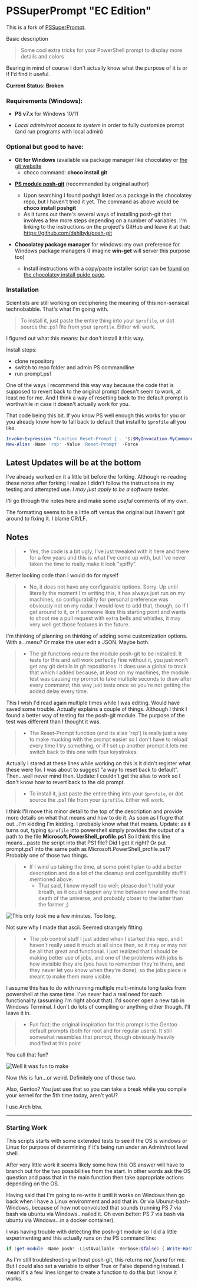 # PSSuperPrompt "EC Edition"

This is a fork of [PSSuperPrompt](https://github.com/poshcodebear/PSSuperPrompt).

Basic description
>Some cool extra tricks for your PowerShell prompt to display more details and colors

Bearing in mind of course I don't actually know what the purpose of it is or if I'd find it useful. 

**Current Status: Broken**

### Requirements (Windows):

- **PS v7.x** for Windows 10/11

- *Local admin/root access to system* in order to fully customize prompt (and run programs with local admin)

### Optional but good to have:
* **Git for Windows** (available via package manager like chocolatey or [the git website](https://gitforwindows.org/)
  - choco command: 
  **choco install git**


- **[PS module posh-git](https://dahlbyk.github.io/posh-git/)** (recommended by original author)

  - Upon searching I found poshgit listed as a package in the chocolatey repo, but I haven't tried it yet. The command as above would be
  **choco install poshgit**
  - As it turns out there's several ways of installing posh-git that involves a few more steps depending on a number of variables. I'm linking to the instructions on the project's GitHub and leave it at that: 
  https://github.com/dahlbyk/posh-git

- **Chocolatey package manager** for windows: my own preference for Windows package managers (I imagine __win-get__ will server this purpose too)
  
  - Install instructions with a copy/paste installer script can be [found on the chocolatey install guide page](https://chocolatey.org/install).


### Installation

Scientists are still working on deciphering the meaning of this non-sensical technobabble. That's what I'm going with.

> To install it, just paste the entire thing into your `$profile`, or dot source the .ps1 file from your `$profile`. Either will work.

I figured out what this means: but don't install it this way. 

Install steps:
- clone repository
- switch to repo folder and admin PS commandline
- run prompt.ps1

One of the ways I recommend this way way because the code that is supposed to revert back to the original prompt doesn't seem to work, at least no for me. And I think a way of resetting back to the default prompt is worthwhile in case it doesn't actually work for you.

That code being this bit. If you know PS well enough this works for you or you already know how to fall back to default that install to `$profile` all you like.

```PowerShell
Invoke-Expression "function Reset-Prompt { . '$($MyInvocation.MyCommand.Path)' }"
New-Alias -Name 'rsp' -Value 'Reset-Prompt' -Force
```

## Latest Updates will be at the bottom

I've already worked on it a little bit before the forking. Although re-reading these notes after forking I realize I didn't follow the instructions in my testing and attempted use. *I may just apply to be a software tester.*

I'll go through the notes here and make some *useful* comments of my own.

The formatting seems to be a little off versus the original but I haven't got around to fixing it. I blame CR/LF.

## Notes

>- Yes, the code is a bit ugly; I've just tweaked with it here and there for a few years and this is what I've come up with, but I've never taken the time to really make it look "spiffy".

 Better looking code than I would do for myself

>- No, it does not have any configurable options. Sorry. Up until literally the moment I'm writing
this, it has always just run on my machines, so configurability for personal preference was
obviously not on my radar. I would love to add that, though, so if I get around to it, or if
someone likes this starting point and wants to shoot me a pull request with extra bells and
whistles, it may very well get those features in the future.

 I'm thinking of planning on thinking of adding some customization options. With a...menu? Or  make the user edit a JSON. Maybe both. 

>- The git functions require the module posh-git to be installed. It tests for this and will work
perfectly fine without it, you just won't get any git details in git repositories. It does use
a global to track that which I added because, at least on my machines, the module test was causing
my prompt to take multiple seconds to draw after every command; this way just tests once so you're
not getting the added delay every time.

 This I wish I'd read again multiple times while I was editing. Would have saved some trouble. Actually explains a couple of things. Although I think I found a better way of testing for the posh-git module. The purpose of the test was different than I thought it was.

>- The Reset-Prompt function (and its alias 'rsp') is really just a way to make mucking with the
prompt easier so I don't have to reload every time I try something, or if I set up another prompt
it lets me switch back to this one with four keystrokes.

Actually I stared at these lines while working on this is it didn't register what these were for. I was about to suggest "a way to reset back to default". Then...well never mind then. Update: I couldn't get the alias to work so I don't know how to revert back to the old prompt.

>- To install it, just paste the entire thing into your `$profile`, or dot source the .ps1 file
from your `$profile`. Either will work.

I think I'll move this minor detail to the top of the description and provide more details on what that means and how to do it. As soon as I fugre that out...I'm kidding I'm kidding. I probably know what that means.
Update: as it turns out, typing `$profile` into powershell simply provides the output of a path to the file
**Microsoft.PowerShell_profile.ps1**
So I think this line means...paste the script into that PS1 file? Did I get it right? Or put prompt.ps1 into the same path as Microsoft.PowerShell_profile.ps1? Probably one of those two things.

>- If I wind up taking the time, at some point I plan to add a better description and do a lot of the
cleanup and configurability stuff I mentioned above.
>   - That said, I know myself too well; please don't hold your breath, as it could happen any time between now and the heat death of the universe, and probably closer to the latter than the former ;)

![](thanos-fine-i'll-do-it-myself-ascii-20percent-with-caption.jpg "This only took me a few minutes. Too long.")

Not sure why I made that ascii. Seemed strangely fitting.

> - The job control stuff I just added when I started this repo, and I haven't really used it much at all
since then, so it may or may not be all that great and functional. I just realized that I should be
making better use of jobs, and one of the problems with jobs is how invisible they are (you have to
remember they're there, and they never let you know when they're done), so the jobs piece is meant to
make them more visible.

I assume this has to do with running multiple multi-minute long tasks from powershell at the same time. I've never had a real need for such functionality (assuming I'm right about that). I'd sooner open a new tab in Windows Terminal. I don't do lots of compiling or anything either though. I'll leave it in.

> - Fun fact: the original inspiration for this prompt is the Gentoo default prompts (both for root and for regular users). It still somewhat resembles that prompt, though obviously heavily modified at this point

You call that fun?

![](ectecctrain-ascii-25percent-with-caption.jpg "Well it was fun to make")

Now *this* is fun...or weird. Definitely one of those two.

Also, Gentoo? You just use that so you can take a break while you compile your kernel for the 5th time today, aren't yoU?

I use Arch btw.

---

### Starting Work

This scripts starts with some extended tests to see if the OS is windows or Linux for purpose of determining if it's being run under an Admin/root level shell. 

After very little work it seems likely some how this OS answer will have to branch out for the two possibilities from the start. In other words ask the OS question and pass that in the main function then take appropriate actions depending on the OS.

Having said that I'm going to re-write it until it works on Windows then go back when I have a Linux environment and add that in. Or via Ubunut-bash-Windows, because of how not convoluted that sounds (running PS 7 via bash via ubuntu via Windows...nailed it. Oh even better: PS 7 via bash via ubuntu via Windows...in a docker container).

I was having trouble with detecting the posh-git module so I did a little experimenting and this actually runs on the PS command line:

```Powershell
if (get-module -Name posh* -ListAvailable -Verbose:$false) { Write-Host "found" } else { Write-Host "not found" }

```
As I'm still troubleshooting without posh-git, this returns *not found* for me. But I could also set a variable to either True or False depending instead. I mean it's a few lines longer to create a function to do this but I know it works.


